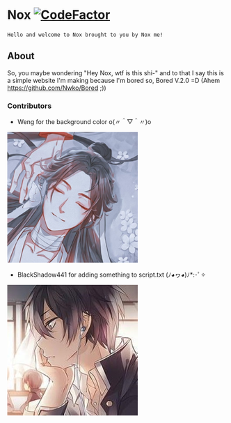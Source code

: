 # Nox [![CodeFactor](https://www.codefactor.io/repository/github/nwko/nox/badge)](https://www.codefactor.io/repository/github/nwko/nox)

`Hello and welcome to Nox brought to you by Nox me!`

## About

So, you maybe wondering "Hey Nox, wtf is this shi-" and to that I say this is a simple website I'm making because I'm bored so, Bored V.2.0 =D (Ahem <https://github.com/Nwko/Bored> ;))

### Contributors

- Weng for the background color o(〃＾▽＾〃)o

![Weng](assets/Weng.png)

- BlackShadow441 for adding something  to script.txt (ﾉ◕ヮ◕)ﾉ*:･ﾟ✧

![BlackShadow441](assets/BlackShadow441.jpg)
